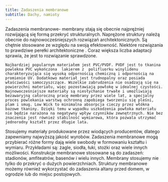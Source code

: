 ```yaml
---
title: Zadaszenia membranowe
subtitle: Dachy, namioty
---
```

Zadaszenia membranowe- membrany stają się obecnie najprężniej rozwijającą się formą przekryć strukturalnych. Naprężone struktury należą obecnie do najnowocześniejszych rozwiązań architektonicznych.   Są chętnie stosowane ze względu na swoją efektowność. Niektóre rozwiązania to prawdziwe perełki architektoniczne . Coraz większa liczba adaptacji sprawia, że jest to rozwiązanie sprawdzone.

    Najbardziej popularnym materiałem jest PVC/PVDF. PVDF jest to tkanina powlekna PVC wykończona  lakierem z  polifluorku winylidenu  charakteryzująca się wysoką odpornością chemiczną i odpornością na promienie UV. Dodatkowo materiał jest trudnopalny oraz posiada właściwości samoczyszczące. Wszelkie zabrudzenia nie osadzają się na powierzchni materiału, więc pozostawiają powłokę w idealnej czystości.  Najnowocześniejsze materiały są niesłychanie trwałe i umożliwiają bezawaryjną całoroczną pracę membrany przez wiele lat, a specjalny proces powlekania warstwą ochronną zapobiega tworzeniu się pleśni, plam i smug. Low Wick to minimalna absorpcja cieczy przez włókna bazowe tkaniny. Dzięki temu w wypadku uszkodzenia powłoka materiału nie będzie narażona na negatywny wpływ czynników zewnętrznych. Nie bez znaczenia jest również stabilność wymiarowa, która pozwala utrzymać jednorodny kształt przez długie lata.

   Stosujemy materiały produkowane przez wiodących producentów, dlatego zapewniamy najwyższą jakość wyrobów. Zadaszenia membranowe mogą przybierać różne formy dają wiele swobody w formowaniu kształtu i wymiaru. Przykładami są: żagle, siodła, łuki, stożki  oraz wiele innych możliwości. Konstrukcje membranowe stosowane są do zadaszeń: stadionów, amfiteatrów,  basenów i wielu innych. Membrany stosujemy nie tylko do przekryć o dużych powierzchniach. Struktury membranowe możemy również wykorzystać do zadaszenia altany przed domem, w ogrodzie lub do miejsc postojowych.